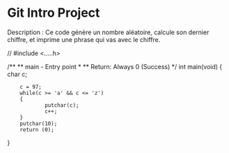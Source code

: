 # Git Intro Project

  Description : Ce code génère un nombre aléatoire,
  calcule son dernier chiffre, et imprime une phrase
  qui vas avec le chiffre.

// #include <.....h>

/**
 ** main - Entry point
 *
 ** Return: Always 0 (Success)
 */
int main(void)
{
        char c;

        c = 97;
        while(c >= 'a' && c <= 'z')
        {
                putchar(c);
                c++;
        }
        putchar(10);
        return (0);
}
